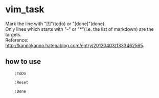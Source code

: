 # vim_task
Mark the line with "[!]"(todo) or "[done]"(done).  
Only lines which starts with "-" or "*"(i.e. the list of markdown) are the targets.  
Reference: http://kannokanno.hatenablog.com/entry/20120403/1333462565.

## how to use
```
    :ToDo
```
```
    :Reset
```
```
    :Done
```
